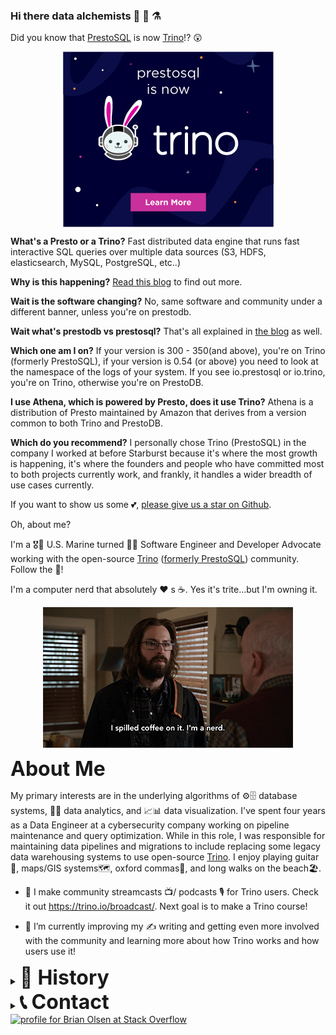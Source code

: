 ### Hi there data alchemists 👋 💾 ⚗️

Did you know that [PrestoSQL](https://prestosql.io) is now [Trino](https://trino.io)!? 😲

<p align="center">
  <a href="https://trino.io/blog/2020/12/27/announcing-trino.html" target="_blank"><img align="center" src="Trino.jpg"/></a>
</p>

**What's a Presto or a Trino?** Fast distributed data engine that runs fast interactive SQL queries over multiple data sources (S3, HDFS, elasticsearch, MySQL, PostgreSQL, etc..)

**Why is this happening?** <a href="https://trino.io/blog/2020/12/27/announcing-trino.html" target="_blank">Read this blog</a> to find out more. 

**Wait is the software changing?** No, same software and community under a different banner, unless you're on prestodb.

**Wait what's prestodb vs prestosql?** That's all explained in <a href="https://trino.io/blog/2020/12/27/announcing-trino.html" target="_blank">the blog</a> as well.

**Which one am I on?** If your version is 300 - 350(and above), you're on Trino (formerly PrestoSQL), if your version is 0.54 (or above) you need to look at the namespace of the logs of your system. If you see io.prestosql or io.trino, you're on Trino, otherwise you're on PrestoDB.

**I use Athena, which is powered by Presto, does it use Trino?** Athena is a distribution of Presto maintained by Amazon that derives from a version common to both Trino and PrestoDB.

**Which do you recommend?** I personally chose Trino (PrestoSQL) in the company I worked at before Starburst because it's where the most growth is happening, it's where the founders and people who have committed most to both projects currently work, and frankly, it handles a wider breadth of use cases currently. 

If you want to show us some 💕, [please give us a star on Github](https://github.com/trinodb/trino/blob/master/.github/star.png). 

Oh, about me?

I'm a 🎖️👨 U.S. Marine turned 👨‍💻 Software Engineer and Developer Advocate working with the open-source [Trino](trino.io) ([formerly PrestoSQL](https://trino.io/blog/2020/12/27/announcing-trino.html)) community. Follow the 🐇!

I'm a computer nerd that absolutely ❤️ s ☕. Yes it's trite...but I'm owning it.
<p align="center">
  <img align="center" src="nerd.gif"/>
</p>

<strong style='font-size:2rem;'>About Me </strong>

My primary interests are in the underlying algorithms of ⚙️🗄️ database systems, 💽🔎 data analytics, and 📈📊 data visualization. I've spent four years as a Data Engineer at a cybersecurity company working on pipeline maintenance and query optimization. While in this role, I was responsible for maintaining data pipelines and migrations to include replacing some legacy data warehousing systems to use open-source [Trino](trino.io). I enjoy playing guitar🎸, maps/GIS systems🗺️, oxford commas🔣, and long walks on the beach🏖️.

- 🔭 I make community streamcasts 📺/ podcasts 🎙️ for Trino users. Check it out https://trino.io/broadcast/. Next goal is to make a Trino course!

- 🌱 I’m currently improving my ✍️ writing and getting even more involved with the community and learning more about how Trino works and how users use it!

<details><summary><strong style='font-size:2rem;'>📜 History</strong></summary>
<p align="center">
  <img align="center" src="marine.gif"/>
</p>
I served six years in the Marine Corps and got out with an honorable discharge as a Sergeant. During that time my job was to maintain data communications 📡 through networking systems for a battalion for field operations. Experiencing the technology that enabled Marines to complete their mission planted a curiosity in me that led to my career in computation. 

</details>

<details><summary><strong style='font-size:2rem;'>📞 Contact </strong></summary>

- Dev: https://dev.to/bitsondatadev
- Twitter: https://twitter.com/bitsondatadev
- Twitch: https://www.twitch.tv/bitsondatadev
- LinkedIn: https://www.linkedin.com/in/bitsondatadev/
- Instagram: https://www.instagram.com/bitsondatadev/
- Reddit: https://www.reddit.com/user/bitsondatadev 
- Stack Overflow: https://stackoverflow.com/users/2023810/brian-olsen
</details>

<a href="https://stackoverflow.com/users/2023810/brian-olsen">
 <img src="https://stackoverflow.com/users/flair/2023810.png?theme=dark" 
   width="208" 
   height="58" 
   alt="profile for Brian Olsen at Stack Overflow" 
   title="profile for Brian Olsen at Stack Overflow">
</a>


<!--
**bitsondatadev/bitsondatadev** is a ✨ _special_ ✨ repository because its `README.md` (this file) appears on your GitHub profile.

Here are some ideas to get you started:

- 🔭 I’m currently working on ...
- 🌱 I’m currently learning ...
- 👯 I’m looking to collaborate on ...
- 🤔 I’m looking for help with ...
- 💬 Ask me about ...
- 📫 How to reach me: ...
- 😄 Pronouns: ...
- ⚡ Fun fact: ...
-->
